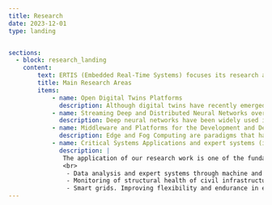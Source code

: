 ```yaml
---
title: Research
date: 2023-12-01
type: landing


sections: 
  - block: research_landing
    content:
        text: ERTIS (Embedded Real-Time Systems) focuses its research activity on improving the management, accessibility and integration of embedded devices in the context of the Internet of Things (IoT). ERTIS also investigates the integration of Edge, Fog and Cloud paradigms in order to optimize response times, fault tolerance and security in the IoT. They also work on the use of deep and distributed neural networks in this context. The fruit of his research has been successfully applied in the monitoring of Critical Infrastructures and Smart Grids.
        title: Main Research Areas
        items:
            - name: Open Digital Twins Platforms
              description: Although digital twins have recently emerged as a clear alternative for reliable asset representations, most of the solutions and tools available for the development of digital twins are tailored to specific environments. Furthermore, achieving reliable digital twins often requires the orchestration of technologies and paradigms such as machine learning, the Internet of Things, and 3D visualisation, which are rarely seamlessly aligned. In this research line, we aim at developing a generic framework for the development of effective digital twins combining some of the aforementioned areas. In this open framework, digital twins can be easily developed and orchestrated with 3D-connected visualisations, IoT data streams, and real-time machine learning predictions.
            - name: Streaming Deep and Distributed Neural Networks over the IoT/Edge/Fog/Cloud
              description: Deep neural networks have been widely used in applications such as image and video recognition and classification and anomaly detection, generally designed to be used in large processing systems such as Cloud solutions. Currently, there is a trend to implement and distribute these networks in the computing that goes from the IoT to the Cloud in order to facilitate the generation of critical actions, the reduction of bandwidth, and the improvement of their precision, among other aspects. ERTIS investigates how to integrate these networks with message distribution systems to enable their distribution in Edge, Fog and Cloud Computing frameworks, and manage their deployment on these paradigms. Our clear example is our framework Kafka-ML which manages the whole pipeline of ML/AI models through data streams.
            - name: Middleware and Platforms for the Development and Deployment of Applications over the IoT/Edge/Fog/Cloud 
              description: Edge and Fog Computing are paradigms that have a place between Cloud Computing and the IoT and aim to move the computing capacity as close as possible to where the information is produced in order to reduce response time and bandwidth and increase security in critical and distributed applications. This paradigm has special application in environments that generate a large amount of information and whose latency requirements and/or existing network limitations do not allow this information to be processed in cloud environments. In this research line, ERTIS focuses on the development of middleware and platforms that allow managing and deploying the life cycle of these applications to meet the established requirements and their perfect adaptation to the IoT, in addition to adapting current solutions to this type of environments to optimize their computing cycle.
            - name: Critical Systems Applications and expert systems (infrastructure monitoring, smart grids, Industry 4.0)
              description: |
               The application of our research work is one of the fundamental pillars of the ERTIS research group. This research has been funded and applied through regional, national and European projects in the following areas:
               <br>
                - Data analysis and expert systems through machine and deep learning. Development of virtual analysers for complex processes in Industry 4.0
                - Monitoring of structural health of civil infrastructures. The continuous monitoring and protection of these infrastructures is a priority for multiple government institutions and for the safety of the population.
                - Smart grids. Improving flexibility and endurance in electrical distribution networks through energy balancing and the IoT are essential to accommodate new energy demand factors such as electric cars.
---
```

